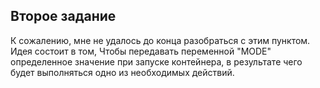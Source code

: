 ## Второе задание

К сожалению, мне не удалось до конца разобраться с этим пунктом. Идея состоит в том,
Чтобы передавать переменной "MODE" определенное значение при запуске контейнера, в
результате чего будет выполняться одно из необходимых действий.
